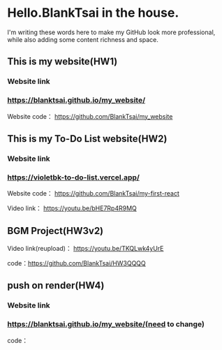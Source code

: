 # Hello.BlankTsai in the house.
I'm writing these words here to make my GitHub look more professional, while also adding some content richness and space.
## This is my website(HW1)
### Website link
### https://blanktsai.github.io/my_website/
Website code：
https://github.com/BlankTsai/my_website
## This is my To-Do List website(HW2)
### Website link
### https://violetbk-to-do-list.vercel.app/
Website code：
https://github.com/BlankTsai/my-first-react 
  
Video link：
https://youtu.be/bHE7Rp4R9MQ
## BGM Project(HW3v2)
Video link(reupload)：
https://youtu.be/TKQLwk4yUrE

code：https://github.com/BlankTsai/HW3QQQQ
## push on render(HW4)
### Website link
### https://blanktsai.github.io/my_website/(need to change)
code：
